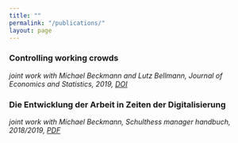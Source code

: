 ```yaml
---
title: ""
permalink: "/publications/"
layout: page
---
```


### Controlling working crowds
*joint work with Michael Beckmann and Lutz Bellmann, Journal of Economics and Statistics, 2019, [DOI]([https://doi.org/10.1515/jbnst-2017-0154)*

### Die Entwicklung der Arbeit in Zeiten der Digitalisierung
*joint work with Michael Beckmann, Schulthess manager handbuch, 2018/2019, [PDF](https://wwz.unibas.ch/fileadmin/user_upload/wwz/00_Professuren/Beckmann_Personal_und_Organisation/Z_Gerten/pub_smh_Beckmann_Gerten.pdf)*
